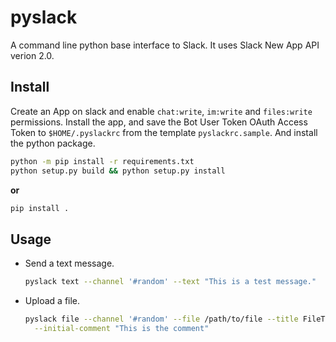 # pyslack

A command line python base interface to Slack. It uses Slack New App API verion 2.0.

## Install

Create an App on slack and enable `chat:write`, `im:write` and `files:write` permissions.
Install the app, and save the Bot User Token OAuth Access Token to `$HOME/.pyslackrc` from the template `pyslackrc.sample`. 
And install the python package.


``` bash
python -m pip install -r requirements.txt
python setup.py build && python setup.py install

```

**or**

``` bash
pip install .

```

## Usage

* Send a text message.

  ``` bash
  pyslack text --channel '#random' --text "This is a test message."
  ```

* Upload a file.

  ``` bash
  pyslack file --channel '#random' --file /path/to/file --title FileTitle --filetype <file type> \
    --initial-comment "This is the comment"
  ```
